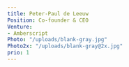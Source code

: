 ```yaml
---
title: Peter-Paul de Leeuw
Position: Co-founder & CEO
Venture:
- Amberscript
Photo: "/uploads/blank-gray.jpg"
Photo2x: "/uploads/blank-gray@2x.jpg"
prio: 1
---
```

